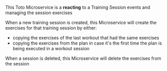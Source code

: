 This Toto Microservice is a **reacting** to a Training Session events and managing the session exercises

When a new training session is created, this Microservice will create the exercises for that training session by either:
 * copying the exercises of the last workout that had the same exercises
 * copying the exercises from the plan in case it's the first time the plan is being executed in a workout session

When a session is deleted, this Microservice will delete the exercises from the session
